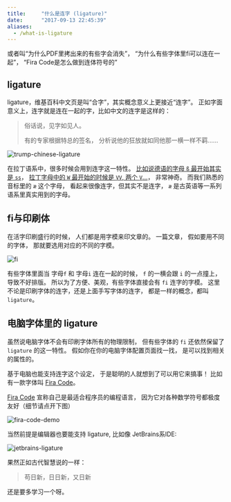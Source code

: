```yaml
---
title:     "什么是连字 (ligature)"
date:      "2017-09-13 22:45:39"
aliases:
  - /what-is-ligature
---
```


或者叫“为什么PDF里拷出来的有些字会消失”，
“为什么有些字体里fi可以连在一起”，
“Fira Code是怎么做到连体符号的”

<!--more-->

## ligature

ligature，维基百科中文页是叫“合字”，其实概念意义上更接近“连字”。
正如字面意义上，连字就是连在一起的字，比如中文的连字是这样的：

> 俗话说，见字如见人。
>
> 有的专家根据特总的签名，
> 分析说他的狂放就如同他那一横一样不羁……

![trump-chinese-ligature][trump-chinese-ligature]

在拉丁语系中，很多时候会用到连字这一特性。
[比如说德语的字母 `ß` 最开始其实是 `ss`][wiki]，
[拉丁字母中的 `W` 最开始的时候是 `VV`, 两个 `V`...][wiki]，
非常神奇。
而我们熟悉的音标里的 `æ` 这个字母，
看起来很像连字，但其实不是连字，
`æ` 是古英语等一系列语系里真实用到的字母。


## fi与印刷体

在活字印刷盛行的时候，
人们都是用字模来印文章的。
一篇文章，
假如要用不同的字体，
那就要选用对应的不同的字模。

![fi][fi]

有些字体里面当 字母`f` 和 字母`i` 连在一起的时候，
`f` 的一横会跟 `i` 的一点撞上，导致不好排版。
所以为了方便、美观，有些字体直接会有 `fi` 连字的字模。
这里不论是印刷字体的连字，还是上面手写字体的连字，
都是一样的概念，都叫 `ligature`。


## 电脑字体里的 ligature

虽然说电脑字体不会有印刷字体所有的物理限制，
但有些字体的 `fi` 还依然保留了 `ligature` 的这一特性。
假如你在你的电脑字体配置页面找一找，
是可以找到相关的属性的。

基于电脑也能支持连字这个设定，
于是聪明的人就想到了可以用它来搞事！
比如有一款字体叫 [Fira Code][fira-code]。

[Fira Code][fira-code] 宣称自己是最适合程序员的编程语言，
因为它对各种数学符号都极度友好（细节请点开下图）

![fira-code-demo][fira-code-demo]

当然前提是编辑器也要能支持 ligature,
比如像 JetBrains系IDE:

![jetbrains-ligature][jetbrains-ligature]


果然正如古代智慧说的一样：

> 苟日新，日日新，又日新

还是要多学习一个呀。


[trump-chinese-ligature]: /assets/pics/trump_chinese_ligature.jpg
[wiki]: https://en.wikipedia.org/wiki/Typographic_ligature
[fi]: /assets/pics/fi.png
[fira-code]: https://github.com/tonsky/FiraCode
[fira-code-demo]: https://raw.githubusercontent.com/tonsky/FiraCode/master/showcases/all_ligatures.png
[jetbrains-ligature]: /assets/pics/jetbrains_ligature.png

